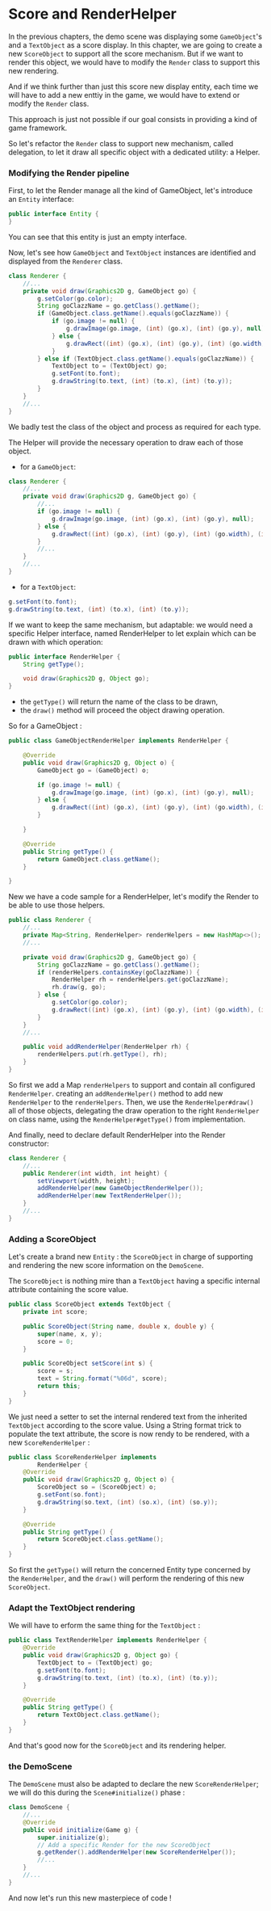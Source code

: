 # Score and RenderHelper

In the previous chapters, the demo scene was displaying some `GameObject`'s and a `TextObject` as a score display. In
this chapter, we are going to create a new `ScoreObject` to support all the score mechanism. But if we want to render
this object, we would have to modify the `Render` class to support this new rendering.

And if we think further than just this score new display entity, each time we will have to add a new enttiy in the game,
we would have to extend or modify the `Render` class.

This approach is just not possible if our goal consists in providing a kind of game framework.

So let's refactor the `Render` class to support new mechanism, called delegation, to let it draw all specific object
with a dedicated utility: a Helper.

### Modifying the Render pipeline

First, to let the Render manage all the kind of GameObject, let's introduce an `Entity` interface:

```java
public interface Entity {
}
```

You can see that this entity is just an empty interface.

Now, let's see how `GameObject` and `TextObject` instances are identified and displayed from the `Renderer` class.

```java
class Renderer {
    //...
    private void draw(Graphics2D g, GameObject go) {
        g.setColor(go.color);
        String goClazzName = go.getClass().getName();
        if (GameObject.class.getName().equals(goClazzName)) {
            if (go.image != null) {
                g.drawImage(go.image, (int) (go.x), (int) (go.y), null);
            } else {
                g.drawRect((int) (go.x), (int) (go.y), (int) (go.width), (int) (go.height));
            }
        } else if (TextObject.class.getName().equals(goClazzName)) {
            TextObject to = (TextObject) go;
            g.setFont(to.font);
            g.drawString(to.text, (int) (to.x), (int) (to.y));
        }
    }
    //...
}
```

We badly test the class of the object and process as required for each type.

The Helper will provide the necessary operation to draw each of those object.

- for a `GameObject`:

```java
class Renderer {
    //...
    private void draw(Graphics2D g, GameObject go) {
        //...
        if (go.image != null) {
            g.drawImage(go.image, (int) (go.x), (int) (go.y), null);
        } else {
            g.drawRect((int) (go.x), (int) (go.y), (int) (go.width), (int) (go.height));
        }
        //...
    }
    //...
}
```

- for a `TextObject`:

```java 
g.setFont(to.font); 
g.drawString(to.text, (int) (to.x), (int) (to.y));
```

If we want to keep the same mechanism, but adaptable: we would need a specific Helper interface, named RenderHelper to
let explain which can be drawn with which operation:

```java
public interface RenderHelper {
    String getType();

    void draw(Graphics2D g, Object go);
}
```

- the `getType()` will return the name of the class to be drawn,
- the `draw()` method will proceed the object drawing operation.

So for a GameObject :

```java
public class GameObjectRenderHelper implements RenderHelper {

    @Override
    public void draw(Graphics2D g, Object o) {
        GameObject go = (GameObject) o;

        if (go.image != null) {
            g.drawImage(go.image, (int) (go.x), (int) (go.y), null);
        } else {
            g.drawRect((int) (go.x), (int) (go.y), (int) (go.width), (int) (go.height));
        }

    }

    @Override
    public String getType() {
        return GameObject.class.getName();
    }

}
```

New we have a code sample for a RenderHelper, let's modify the Render to be able to use those helpers.

```java
public class Renderer {
    //...
    private Map<String, RenderHelper> renderHelpers = new HashMap<>();
    //...

    private void draw(Graphics2D g, GameObject go) {
        String goClazzName = go.getClass().getName();
        if (renderHelpers.containsKey(goClazzName)) {
            RenderHelper rh = renderHelpers.get(goClazzName);
            rh.draw(g, go);
        } else {
            g.setColor(go.color);
            g.drawRect((int) (go.x), (int) (go.y), (int) (go.width), (int) (go.height));
        }
    }
    //...

    public void addRenderHelper(RenderHelper rh) {
        renderHelpers.put(rh.getType(), rh);
    }
}
```

So first we add a Map `renderHelpers` to support and contain all configured `RenderHelper`. creating
an `addRenderHelper()` method to add new `RenderHelper` to the `renderHelpers`. Then, we use the `RenderHelper#draw()`
all of those objects, delegating the draw operation to the right `RenderHelper` on class name, using
the `RenderHelper#getType()` from implementation.

And finally, need to declare default RenderHelper into the Render constructor:

```java
class Renderer {
    //...
    public Renderer(int width, int height) {
        setViewport(width, height);
        addRenderHelper(new GameObjectRenderHelper());
        addRenderHelper(new TextRenderHelper());
    }
    //...
}
```

### Adding a ScoreObject

Let's create a brand new `Entity` : the `ScoreObject` in charge of supporting and rendering the new score information on
the `DemoScene`.

The `ScoreObject` is nothing mire than a `TextObject` having a specific internal attribute containing the score value.

```java
public class ScoreObject extends TextObject {
    private int score;

    public ScoreObject(String name, double x, double y) {
        super(name, x, y);
        score = 0;
    }

    public ScoreObject setScore(int s) {
        score = s;
        text = String.format("%06d", score);
        return this;
    }
}
```

We just need a setter to set the internal rendered text from the inherited `TextObject` according to the score value.
Using a String format trick to populate the text attribute, the score is now rendy to be rendered, with a
new `ScoreRenderHelper` :

```java
public class ScoreRenderHelper implements
        RenderHelper {
    @Override
    public void draw(Graphics2D g, Object o) {
        ScoreObject so = (ScoreObject) o;
        g.setFont(so.font);
        g.drawString(so.text, (int) (so.x), (int) (so.y));
    }

    @Override
    public String getType() {
        return ScoreObject.class.getName();
    }
}

```

So first the `getType()` will return the concerned Entity type concerned by the `RenderHelper`, and the `draw()` will
perform the rendering of this new `ScoreObject`.

### Adapt the TextObject rendering

We will have to erform the same thing for the `TextObject` :

```java
public class TextRenderHelper implements RenderHelper {
    @Override
    public void draw(Graphics2D g, Object go) {
        TextObject to = (TextObject) go;
        g.setFont(to.font);
        g.drawString(to.text, (int) (to.x), (int) (to.y));
    }

    @Override
    public String getType() {
        return TextObject.class.getName();
    }
}
```

And that's good now for the `ScoreObject` and its rendering helper.

### the DemoScene

The  `DemoScene` must also be adapted to declare the new `ScoreRenderHelper`; we will do this during
the `Scene#initialize()` phase :

```java
class DemoScene {
    //...
    @Override
    public void initialize(Game g) {
        super.initialize(g);
        // Add a specific Render for the new ScoreObject
        g.getRender().addRenderHelper(new ScoreRenderHelper());
        //...
    }
    //...
}
```

And now let's run this new masterpiece of code !


